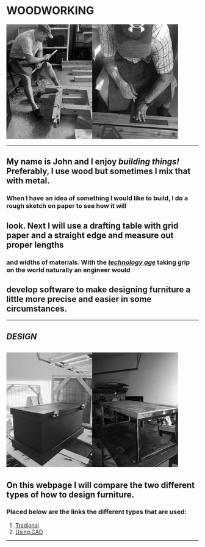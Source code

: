   
# **WOODWORKING**  
![wood](woodwork.jpg)![layout](Layout2.jpg)

---  
## My name is John and I enjoy *building things!* Preferably, I use wood but sometimes I mix that with metal.  
### When I have an idea of something I would like to build, I do a rough sketch on paper to see how it will  
## look. Next I will use a drafting table with grid paper and a straight edge and measure out proper lengths  
### and widths of materials.  With the [***technology age***](https://en.wikipedia.org/wiki/Information_Age) taking grip on the world naturally an engineer would   
## develop software to make designing furniture a little more precise and easier in some circumstances.
---
 
## ***DESIGN***  
![chest](chest.jpg)![table](table2.jpg)  
---
## On this webpage I will compare the two different types of how to design furniture.
### Placed below are the links the different types that are used:  
1. [Tradional](traditional.md)  
1. [Using CAD](usingcad.md)  
---




